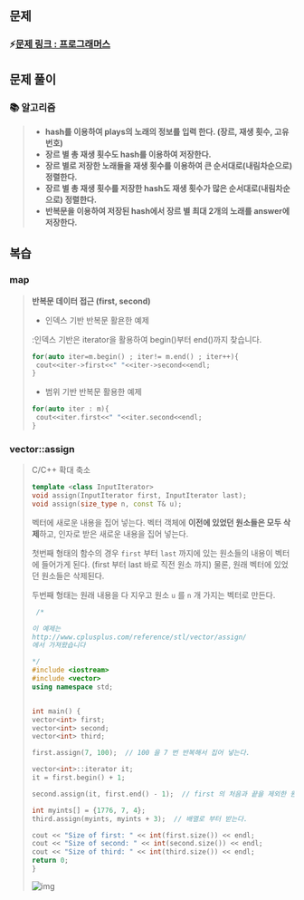 ## 문제

### ⚡[문제 링크 : 프로그래머스](https://programmers.co.kr/learn/courses/30/lessons/42579)



## 문제 풀이

### 📚 알고리즘

> - **hash를 이용하여 plays의 노래의 정보를 입력 한다. (장르, 재생 횟수, 고유 번호)**
> - **장르 별 총 재생 횟수도 hash를 이용하여 저장한다.**
> - **장르 별로 저장한 노래들을 재생 횟수를 이용하여 큰 순서대로(내림차순으로) 정렬한다.**
> - **장르 별 총 재생 횟수를 저장한 hash도 재생 횟수가 많은 순서대로(내림차순으로) 정렬한다.**
> - **반복문을 이용하여 저장된 hash에서 장르 별 최대 2개의 노래를 answer에 저장한다.**



## 복습

 ### map

> **반복문 데이터 접근 (first, second)**
> 
>  - 인덱스 기반 반복문 활욘한 예제
> 
>   :인덱스 기반은 iterator을 활용하여 begin()부터 end()까지 찾습니다. 
> 
>  ```cpp
>  for(auto iter=m.begin() ; iter!= m.end() ; iter++){
>  	cout<<iter->first<<" "<<iter->second<<endl;
>  }
>  ```
> 
> 
>
>  - 범위 기반 반복문 활용한 예제
> 
>  ```cpp
>  for(auto iter : m){
>  	cout<<iter.first<<" "<<iter.second<<endl;
>  }
>  ```



### vector::assign  

> C/C++ 확대 축소
> 
>```cpp
> template <class InputIterator>
> void assign(InputIterator first, InputIterator last);
> void assign(size_type n, const T& u);
> ```
> 
>벡터에 새로운 내용을 집어 넣는다. 벡터 객체에 **이전에 있었던 원소들은 모두 삭제**하고, 인자로 받은 새로운 내용을 집어 넣는다.
> 
>첫번째 형태의 함수의 경우 `first` 부터 `last` 까지에 있는 원소들의 내용이 벡터에 들어가게 된다. (first 부터 last 바로 직전 원소 까지) 물론, 원래 벡터에 있었던 원소들은 삭제된다.
> 
>두번째 형태는 원래 내용을 다 지우고 원소 `u` 를 `n` 개 가지는 벡터로 만든다.
>
>
>
>```cpp
>  /*
>
> 이 예제는
>http://www.cplusplus.com/reference/stl/vector/assign/
> 에서 가져왔습니다
> 
> */
> #include <iostream>
> #include <vector>
>using namespace std;
> 
>
> int main() {
>vector<int> first;
> vector<int> second;
> vector<int> third;
> 
> first.assign(7, 100);  // 100 을 7 번 반복해서 집어 넣는다.
> 
>vector<int>::iterator it;
> it = first.begin() + 1;
>
> second.assign(it, first.end() - 1);  // first 의 처음과 끝을 제외한 원소들
>
> int myints[] = {1776, 7, 4};
>third.assign(myints, myints + 3);  // 배열로 부터 받는다.
> 
> cout << "Size of first: " << int(first.size()) << endl;
> cout << "Size of second: " << int(second.size()) << endl;
> cout << "Size of third: " << int(third.size()) << endl;
> return 0;
>}
> ```
>
> 
>![img](https://modoocode.com/img/19102C4E4F6E967A10EEAF.webp "실행결과")